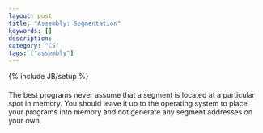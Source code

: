 ```yaml
--- 
layout: post 
title: "Assembly: Segmentation" 
keywords: [] 
description: 
category: "CS"
tags: ["assembly"] 
--- 
```

{% include JB/setup %}

#### 
The best programs never assume that a segment is located at a particular spot in memory. You should
leave it up to the operating system to place your programs into memory and not generate any segment
addresses on your own.
